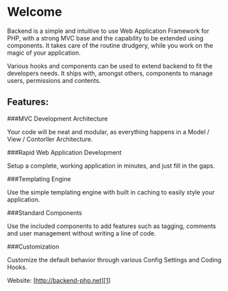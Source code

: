 Welcome
=======

Backend is a simple and intuitive to use Web Application Framework for PHP, with a strong MVC base and the capability to be extended using components. It takes care of the routine drudgery, while you work on the magic of your application.

Various hooks and components can be used to extend backend to fit the developers needs. It ships with, amongst others, components to manage users, permissions and contents.

Features:
---------

###MVC Development Architecture

Your code will be neat and modular, as everything happens in a Model / View / Contorller Architecture.

###Rapid Web Application Development

Setup a complete, working application in minutes, and just fill in the gaps.

###Templating Engine

Use the simple templating engine with built in caching to easily style your application.

###Standard Components

Use the included components to add features such as tagging, comments and user management without writing a line of code.

###Customization

Customize the default behavior through various Config Settings and Coding Hooks.

Website: [http://backend-php.net][1]

  [1]: http://backend-php.net

